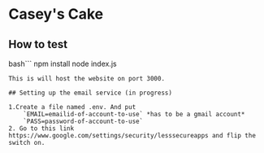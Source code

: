 # Casey's Cake

## How to test

bash```
    npm install
    node index.js
```
This is will host the website on port 3000.

## Setting up the email service (in progress)

1.Create a file named .env. And put
    `EMAIL=emailid-of-account-to-use` *has to be a gmail account*
    `PASS=password-of-account-to-use`
2. Go to this link https://www.google.com/settings/security/lesssecureapps and flip the switch on.
